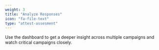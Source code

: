 ```yaml
---
weight: 3
title: "Analyze Responses"
icon: "fa-file-text"
type: "attest-assesment"
---
```

Use the dashboard to get a deeper insight across multiple campaigns and watch critical campaigns closely.
